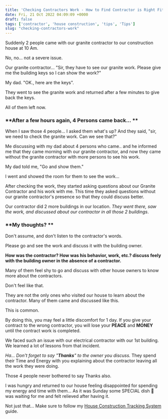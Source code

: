 ```yaml
---
title: 'Checking Contractors Work - How to Find Contractor is Right Fit?'
date: Fri, 21 Oct 2022 04:09:09 +0000
draft: false
tags: ['contractor', 'house construction', 'tips', 'Tips']
slug: "checking-contractors-work"
---
```


Suddenly 2 people came with our granite contractor to our construction house at 10 Am.

No, no… not a severe issue.

Our granite contractor… "Sir, they have to see our granite work. Please give me the building keys so I can show the work?"

My dad. "OK., here are the keys".

They went to see the granite work and returned after a few minutes to give back the keys. 

All of them left now.

### **After a few hours again, 4 Persons came back... **

When I saw those 4 people... I asked them what's up? And they said, "sir, we need to check the granite work. Can we see that?"

Me discussing with my dad about 4 persons who came.. and he informed me that they came morning with our granite contractor, and now they came without the granite contractor with more persons to see his work. 

My dad told me, "Go and show them."

I went and showed the room for them to see the work… 

After checking the work, they started asking questions about our Granite Contractor and his work with me. This time they asked questions without our granite contractor's presence so that they could discuss better.

Our contractor did 2 more buildings in our location. _They went there, saw the work, and discussed about our contractor in all those 2 buildings_. 

### **My thoughts? **

Don't assume, and don't listen to the contractor's words. 

Please go and see the work and discuss it with the building owner. 

**How was the contractor? How was his behavior, work, etc.? discuss feely with the building owner in the absence of a contractor.**

Many of them feel shy to go and discuss with other house owners to know more about the contractors.

Don't feel like that.

They are not the only ones who visited our house to learn about the contractor. Many of them came and discussed like this.

This is common. 

By doing this, you may feel a little discomfort for 1 day. If you give your contract to the wrong contractor, you will lose your **PEACE** and **MONEY** until the contract work is completed. 

We faced such an issue with our electrical contractor with our 1st building. We learned a lot of lessons from that incident.

_Ha... Don't forget to say "_**_Thanks_**_" to the owner you discuss._ They spend their Time and Energy with you explaining about the contractor leaving all the work they were doing. 

Those 4 people never bothered to say Thanks also.

I was hungry and returned to our house feeling disappointed for spending my energy and time with them… As it was Sunday some SPECIAL dish 🍗 was waiting for me and felt relieved after having it.   

Not just that... Make sure to follow my [House Construction Tracking System](https://houseconstructionguide.com/house-construction-tracking-system/) guide.